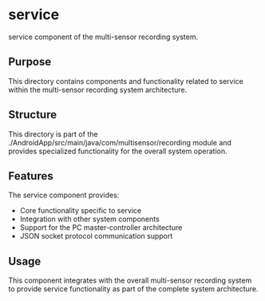 # service

service component of the multi-sensor recording system.

## Purpose

This directory contains components and functionality related to service within the multi-sensor recording system architecture.

## Structure

This directory is part of the ./AndroidApp/src/main/java/com/multisensor/recording module and provides specialized functionality for the overall system operation.

## Features

The service component provides:
- Core functionality specific to service
- Integration with other system components
- Support for the PC master-controller architecture
- JSON socket protocol communication support

## Usage

This component integrates with the overall multi-sensor recording system to provide service functionality as part of the complete system architecture.
